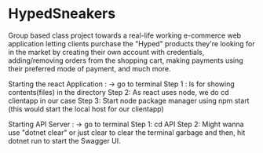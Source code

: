 # HypedSneakers
Group based class project towards a real-life working e-commerce web application letting clients purchase the "Hyped" products they're looking 
for in the market by creating their own account with credentials, adding/removing orders from the shopping cart, 
making payments using their preferred mode of payment, and much more. 

Starting the react Application :
-> go to terminal 
Step 1 : ls for showing contents(files) in the directory
Step 2: As react uses node, we do cd clientapp in our case
Step 3: Start node package manager using npm start (this would start the local host for our clientapp)

Starting API Server :
-> go to terminal
Step 1: cd API 
Step 2: Might wanna use "dotnet clear" or just clear to clear the terminal garbage and then,
        hit dotnet run to start the Swagger UI.


